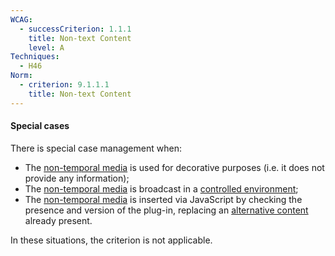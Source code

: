 ```yaml
---
WCAG:
  - successCriterion: 1.1.1
    title: Non-text Content
    level: A
Techniques:
  - H46
Norm:
  - criterion: 9.1.1.1
    title: Non-text Content
---
```


#### Special cases

There is special case management when:

- The [non-temporal media](#non-temporal-media) is used for decorative purposes (i.e. it does not provide any information);
- The [non-temporal media](#non-temporal-media) is broadcast in a [controlled environment](#control-environment);
- The [non-temporal media](#non-temporal-media) is inserted via JavaScript by checking the presence and version of the plug-in, replacing an [alternative content](#alternative-content) already present.

In these situations, the criterion is not applicable.
